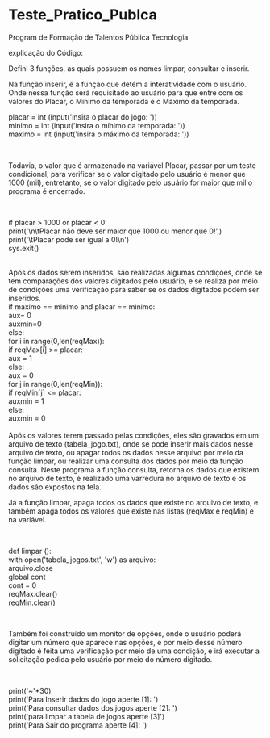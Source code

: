 # Teste_Pratico_Publca
Program de Formação de Talentos Pública Tecnologia

explicação do Código: 


Defini 3 funções, as quais possuem os nomes limpar, consultar e inserir. 

Na função inserir, é a função que detém a interatividade com o usuário. Onde nessa função será requisitado ao usuário para que entre com os valores do Placar, o Mínimo da temporada e o Máximo da temporada.

<div>
<p>
placar = int (input('insira o placar do jogo: '))<br>
minimo = int (input('insira o mínimo da temporada: '))<br>
maximo = int (input('insira o máximo da temporada: '))<br>
</p>
</div>
<br>
<p>
Todavia, o valor que é armazenado na variável Placar, passar por um teste condicional, para verificar se o valor digitado pelo usuário é menor que 1000 (mil), entretanto, se o valor digitado pelo usuário for maior que mil o programa é encerrado. 
</p>
<div>
<br>
<p>
if placar > 1000 or placar < 0:<br>
        print('\n\tPlacar não deve ser maior que 1000 ou menor que 0!',)<br>
        print('\tPlacar pode ser igual a 0!\n')<br>
        sys.exit()<br>
</p>
</div>
<br>
Após os dados serem inseridos, são realizadas algumas condições, onde se tem comparações dos valores digitados pelo usuário, e se realiza por meio de condições uma verificação para saber se os dados digitados podem ser inseridos. 

<div>
if maximo == minimo and placar == minimo:<br>
        aux= 0 <br>
        auxmin=0<br>
    else:<br>
        for i in range(0,len(reqMax)):<br>
            if  reqMax[i] >= placar:<br>
                aux = 1  <br>
            else:<br>
                aux = 0<br>
            for j in range(0,len(reqMin)): <br>
            if reqMin[j] <= placar: <br>
                auxmin = 1 <br>
            else:<br>
                auxmin = 0 <br> 

<br>
</div>
Após os valores terem passado pelas condições, eles são gravados em um arquivo de texto (tabela_jogo.txt), onde se pode inserir mais dados nesse arquivo de texto, ou apagar todos os dados nesse arquivo por meio da função limpar, ou realizar uma consulta dos dados por meio da função consulta. 
Neste programa a função consulta, retorna os dados que existem no arquivo de texto, é realizado uma varredura no arquivo de texto e os dados são expostos na tela. 

Já a função limpar, apaga todos os dados que existe no arquivo de texto, e também apaga todos os valores que existe nas listas (reqMax e reqMin) e na variável. 
<div>
<br>

<dev>
<p>
def limpar ():<br>
    with open('tabela_jogos.txt', 'w') as arquivo: <br>
        arquivo.close<br>
    global cont <br>
    cont = 0 <br>
    reqMax.clear()<br>
    reqMin.clear()<br>
<p>
</div>
<br>
<p>
Também foi construído um monitor de opções, onde o usuário poderá digitar um número que aparece nas opções, e por meio desse número digitado é feita uma verificação por meio de uma condição, e irá executar a solicitação pedida pelo usuário por meio do número digitado. 
<p>
<br>
<div>
<p>
print('~'*30)<br>
    print('Para Inserir dados do jogo aperte [1]: ')<br>
    print('Para consultar dados dos jogos aperte [2]: ')<br>
    print('para limpar a tabela de jogos aperte [3]')<br>
    print('Para Sair do programa aperte [4]: ')<br>
<p>
</div>    
